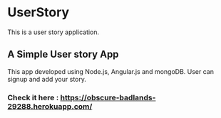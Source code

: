 # UserStory
This is a user story application.



## A Simple User story App
This app developed using Node.js, Angular.js and mongoDB. 
User can signup and add your story.


### Check it here : https://obscure-badlands-29288.herokuapp.com/
